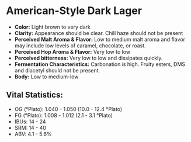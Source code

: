# American-Style Dark Lager

- **Color:** Light brown to very dark
- **Clarity:** Appearance should be clear. Chill haze should not be present
- **Perceived Malt Aroma & Flavor:** Low to medium malt aroma and flavor may include low levels of caramel, chocolate, or roast.
- **Perceived Hop Aroma & Flavor:** Very low to low
- **Perceived bitterness:** Very low to low and dissipates quickly.
- **Fermentation Characteristics:** Carbonation is high. Fruity esters, DMS and diacetyl should not be present.
- **Body:** Low to medium-low

## Vital Statistics:

- OG (°Plato): 1.040 - 1.050 (10.0 - 12.4 °Plato)
- FG (°Plato): 1.008 - 1.012 (2.1 - 3.1 °Plato)
- IBUs: 14 - 24
- SRM: 14 - 40
- ABV: 4.1 - 5.6%
